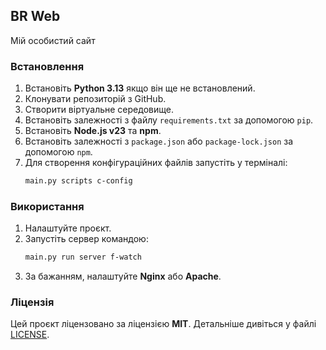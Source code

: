 ## BR Web
Мій особистий сайт

### Встановлення
1. Встановіть **Python 3.13** якщо він ще не встановлений.
2. Клонувати репозиторій з GitHub.
3. Створити віртуальне середовище.
4. Встановіть залежності з файлу `requirements.txt` за допомогою `pip`.
5. Встановіть **Node.js v23** та **npm**.
6. Встановіть залежності з `package.json` або `package-lock.json` за допомогою `npm`.
7. Для створення конфігураційних файлів запустіть у терміналі:
   ```bash
   main.py scripts c-config
   ```

###  Використання
1. Налаштуйте проєкт.
2. Запустіть сервер командою:
    ```bash
    main.py run server f-watch
    ```
3. За бажанням, налаштуйте **Nginx** або **Apache**.

### Ліцензія
Цей проєкт ліцензовано за ліцензією **MIT**. Детальніше дивіться у файлі [LICENSE](LICENSE).